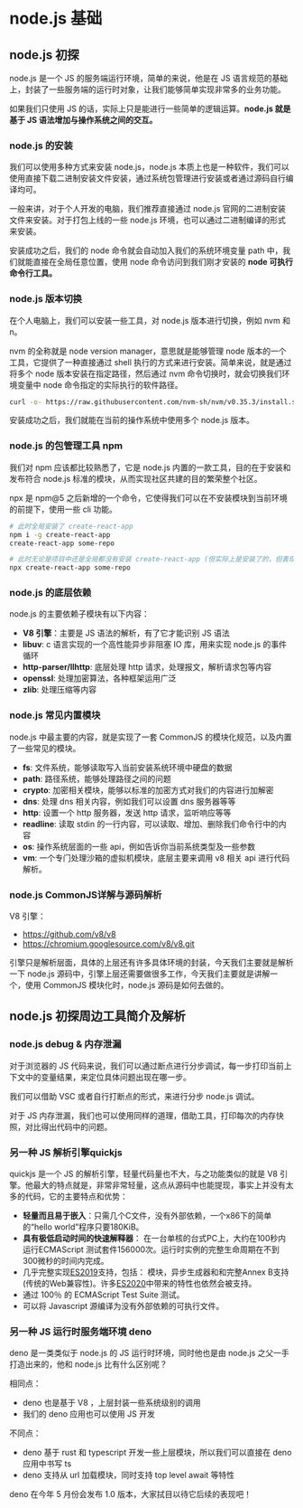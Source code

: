 # node.js 基础

## node.js 初探

node.js 是⼀个 JS 的服务端运⾏环境，简单的来说，他是在 JS 语⾔规范的基础上，封装了⼀些服务端的运⾏时对象，让我们能够简单实现⾮常多的业务功能。

如果我们只使⽤ JS 的话，实际上只是能进⾏⼀些简单的逻辑运算。**node.js 就是基于 JS 语法增加与操作系统之间的交互。**

### node.js 的安装

我们可以使⽤多种⽅式来安装 node.js，node.js 本质上也是⼀种软件，我们可以使⽤直接下载⼆进制安装⽂件安装，通过系统包管理进⾏安装或者通过源码⾃⾏编译均可。

⼀般来讲，对于个⼈开发的电脑，我们推荐直接通过 node.js 官⽹的⼆进制安装⽂件来安装。对于打包上线的⼀些 node.js 环境，也可以通过⼆进制编译的形式来安装。

安装成功之后，我们的 node 命令就会⾃动加⼊我们的系统环境变量 path 中，我们就能直接在全局任意位置，使⽤ node 命令访问到我们刚才安装的 **node 可执⾏命令⾏⼯具。**

### node.js 版本切换

在个⼈电脑上，我们可以安装⼀些⼯具，对 node.js 版本进⾏切换，例如 nvm 和 n。

nvm 的全称就是 node version manager，意思就是能够管理 node 版本的⼀个⼯具，它提供了⼀种直接通过 shell 执⾏的⽅式来进⾏安装。简单来说，就是通过将多个 node 版本安装在指定路径，然后通过 nvm 命令切换时，就会切换我们环境变量中 node 命令指定的实际执⾏的软件路径。

```sh
curl -o- https://raw.githubusercontent.com/nvm-sh/nvm/v0.35.3/install.sh | bash
```

安装成功之后，我们就能在当前的操作系统中使⽤多个 node.js 版本。

### node.js 的包管理工具 npm

我们对 npm 应该都⽐较熟悉了，它是 node.js 内置的⼀款⼯具，⽬的在于安装和发布符合 node.js 标准的模块，从⽽实现社区共建的⽬的繁荣整个社区。

npx 是 npm@5 之后新增的⼀个命令，它使得我们可以在不安装模块到当前环境的前提下，使⽤⼀些 cli 功能。

```sh
# 此时全局安装了 create-react-app
npm i -g create-react-app
create-react-app some-repo

# 此时⽆论是项⽬中还是全局都没有安装 create-react-app (但实际上是安装了的，但表现确实像没有安装)
npx create-react-app some-repo
```

### node.js 的底层依赖

node.js 的主要依赖⼦模块有以下内容：

* **V8 引擎**：主要是 JS 语法的解析，有了它才能识别 JS 语法
* **libuv**: c 语⾔实现的⼀个⾼性能异步⾮阻塞 IO 库，⽤来实现 node.js 的事件循环
* **http-parser/llhttp**: 底层处理 http 请求，处理报⽂，解析请求包等内容
* **openssl**: 处理加密算法，各种框架运⽤⼴泛
* **zlib**: 处理压缩等内容

### node.js 常见内置模块

node.js 中最主要的内容，就是实现了⼀套 CommonJS 的模块化规范，以及内置了⼀些常⻅的模块。

* **fs**: ⽂件系统，能够读取写⼊当前安装系统环境中硬盘的数据
* **path**: 路径系统，能够处理路径之间的问题
* **crypto**: 加密相关模块，能够以标准的加密⽅式对我们的内容进⾏加解密
* **dns**: 处理 dns 相关内容，例如我们可以设置 dns 服务器等等
* **http**: 设置⼀个 http 服务器，发送 http 请求，监听响应等等
* **readline**: 读取 stdin 的⼀⾏内容，可以读取、增加、删除我们命令⾏中的内容
* **os**: 操作系统层⾯的⼀些 api，例如告诉你当前系统类型及⼀些参数
* **vm**: ⼀个专⻔处理沙箱的虚拟机模块，底层主要来调⽤ v8 相关 api 进⾏代码解析。

### node.js CommonJS详解与源码解析

V8 引擎：

* <https://github.com/v8/v8>
* <https://chromium.googlesource.com/v8/v8.git>

引擎只是解析层⾯，具体的上层还有许多具体环境的封装，今天我们主要就是解析⼀下 node.js 源码中，引擎上层还需要做很多⼯作，今天我们主要就是讲解⼀个，使⽤ CommonJS 模块化时，node.js 源码是如何去做的。

## node.js 初探周边工具简介及解析

### node.js debug & 内存泄漏

对于浏览器的 JS 代码来说，我们可以通过断点进⾏分步调试，每⼀步打印当前上下⽂中的变量结果，来定位具体问题出现在哪⼀步。

我们可以借助 VSC 或者⾃⾏打断点的形式，来进⾏分步 node.js 调试。

对于 JS 内存泄漏，我们也可以使⽤同样的道理，借助⼯具，打印每次的内存快照，对⽐得出代码中的问题。

### 另一种 JS 解析引擎quickjs

quickjs 是⼀个 JS 的解析引擎，轻量代码量也不⼤，与之功能类似的就是 V8 引擎。他最⼤的特点就是，⾮常⾮常轻量，这点从源码中也能提现，事实上并没有太多的代码，它的主要特点和优势：

* **轻量⽽且易于嵌⼊**：只需⼏个C⽂件，没有外部依赖，⼀个x86下的简单的“hello world”程序只要180KiB。
* **具有极低启动时间的快速解释器**： 在⼀台单核的台式PC上，⼤约在100秒内运⾏ECMAScript 测试套件156000次。运⾏时实例的完整⽣命周期在不到300微秒的时间内完成。
* ⼏乎完整实现[ES2019](https://www.ecma-international.org/ecma-262/10.0)⽀持，包括： 模块，异步⽣成器和和完整Annex B⽀持 (传统的Web兼容性)。许多[ES2020](https://tc39.es/ecma262/)中带来的特性也依然会被⽀持。
* 通过 100％ 的 ECMAScript Test Suite 测试。
* 可以将 Javascript 源编译为没有外部依赖的可执⾏⽂件。

### 另一种 JS 运行时服务端环境 deno

deno 是⼀类类似于 node.js 的 JS 运⾏时环境，同时他也是由 node.js 之⽗⼀⼿打造出来的，他和 node.js ⽐有什么区别呢？

相同点：

* deno 也是基于 V8 ，上层封装⼀些系统级别的调⽤
* 我们的 deno 应⽤也可以使⽤ JS 开发

不同点：

* deno 基于 rust 和 typescript 开发⼀些上层模块，所以我们可以直接在 deno 应⽤中书写 ts
* deno ⽀持从 url 加载模块，同时⽀持 top level await 等特性

deno 在今年 5 ⽉份会发布 1.0 版本，⼤家拭⽬以待它后续的表现吧！
